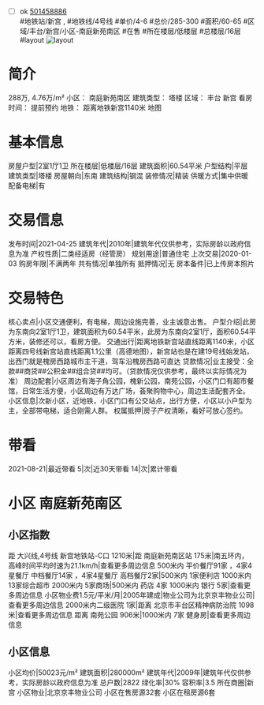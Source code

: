 - [ ] ok [501458886](https://bj.5i5j.com/ershoufang/501458886.html)  
 #地铁站/新宫 ,  #地铁线/4号线
#单价/4-6 #总价/285-300 #面积/60-65   #区域/丰台/新宫/小区-南庭新苑南区 #在售 #所在楼层/低楼层 #总楼层/16层 #layout 
![layout](http://image2a.5i5j.com/bdir/layout/2bebe3eb348d4ee381a9062b78b7e983.jpg_P5.jpg) 
# 简介 
 288万,  4.76万/m² 
小区： 南庭新苑南区
建筑类型： 塔楼
区域： 丰台 新宫
看房时间： 提前预约
地铁： 距离地铁新宫1140米 地图
# 基本信息 
 房屋户型|2室1厅1卫
所在楼层|低楼层/16层
建筑面积|60.54平米
户型结构|平层
建筑类型|塔楼
房屋朝向|东南
建筑结构|钢混
装修情况|精装
供暖方式|集中供暖
配备电梯|有
# 交易信息 
 发布时间|2021-04-25
建筑年代|2010年|建筑年代仅供参考，实际房龄以政府信息为准
产权性质|二类经适房（经管房）
规划用途|普通住宅
上次交易|2020-01-03
购房年限|不满两年
共有情况|单独所有
抵押情况|无
房本备件|已上传房本照片
# 交易特色 
 核心卖点|小区交通便利，有电梯，周边设施完善，业主诚意出售。
户型介绍|此房为东南向2室1厅1卫，建筑面积为60.54平米，此房为东南向2室1厅，面积60.54平方米，装修还可以，看房方便。
交通出行|距离地铁新宫站直线距离1140米，小区距离四号线新宫站直线距离1.1公里（高德地图），新宫站也是在建19号线始发站，出西门就是槐房西路城市主干道，驾车沿槐房西路可直达
贷款情况|业主接受：全款##商贷##公积金##组合贷##均可。（贷款情况仅供参考，最终以实际情况为准）
周边配套|小区周边有海子角公园，槐新公园，南苑公园，小区门口有超市餐馆，日常生活方便，小区周边有万达广场，荟聚购物中心，周边生活配套齐全。
小区信息|次新小区，近地铁，小区门口有公交站点，出行方便，小区以小户型为主，全部带电梯，适合刚需人群。
权属抵押|房子产权清晰，看好可放心签约。
# 带看 
 2021-08-21|最近带看	 5|次|近30天带看	 14|次|累计带看
# 小区 南庭新苑南区
## 小区指数 
 距 大兴线,4号线 新宫地铁站-C口 1210米|距 南庭新苑南区站 175米|南五环内， 高峰时间平均时速为21.1km/h|查看更多周边信息
500米内 平价餐厅91家 ，4家4星餐厅
中档餐厅14家 ，4家4星餐厅
高档餐厅2家|500米内 1家便利店
1000米内 13家综合超市
2000米内 5家商场|500米内 药店 4家
1000米内 银行 5家|查看更多周边信息
小区物业费1.5元/平米/月|2005年建成|物业公司为北京京丰物业公司|查看更多周边信息
2000米内二级医院 1家|距离 北京市丰台区精神病防治院  1098米|查看更多周边信息
距离 南苑公园 906米|1000米内 7家 健身房|查看更多周边信息
## 小区信息 
 小区均价|50023元/m²
建筑面积|280000m²
建筑年代|2009年|建筑年代仅供参考，实际房龄以政府信息为准
总户数|2822
绿化率|30%
容积率|3.5
所在商圈|新宫
小区物业|北京京丰物业公司
小区在售房源32套
小区在租房源6套
